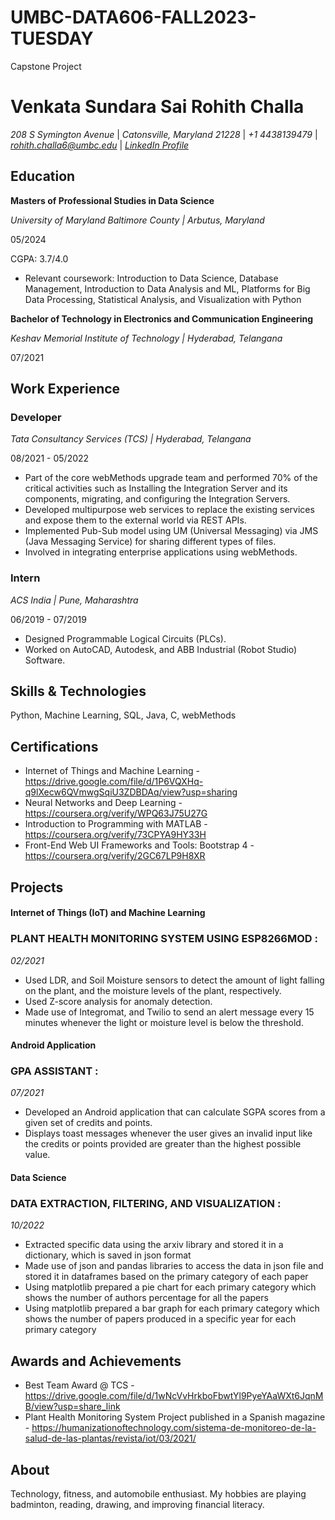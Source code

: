 # UMBC-DATA606-FALL2023-TUESDAY
Capstone Project
# Venkata Sundara Sai Rohith Challa
*208 S Symington Avenue* | *Catonsville, Maryland 21228* | *+1 4438139479* | *rohith.challa6@umbc.edu* | *[LinkedIn Profile](https://www.linkedin.com/in/rohith-challa-82868a193)*

## Education
**Masters of Professional Studies in Data Science**

*University of Maryland Baltimore County | Arbutus, Maryland*

05/2024

CGPA: 3.7/4.0
- Relevant coursework: Introduction to Data Science, Database Management, Introduction to Data Analysis and ML, Platforms
for Big Data Processing, Statistical Analysis, and Visualization with Python

**Bachelor of Technology in Electronics and Communication Engineering**

*Keshav Memorial Institute of Technology | Hyderabad, Telangana* 

07/2021
  
## Work Experience
### Developer
*Tata Consultancy Services (TCS) | Hyderabad, Telangana*

08/2021 - 05/2022

- Part of the core webMethods upgrade team and performed 70% of the critical activities such as Installing
the Integration Server and its components, migrating, and configuring the Integration Servers.
- Developed multipurpose web services to replace the existing services and expose them to the external world
via REST APIs.
- Implemented Pub-Sub model using UM (Universal Messaging) via JMS (Java Messaging Service) for sharing
different types of files.
- Involved in integrating enterprise applications using webMethods.

### Intern
*ACS India | Pune, Maharashtra*

06/2019 - 07/2019

- Designed Programmable Logical Circuits (PLCs).
- Worked on AutoCAD, Autodesk, and ABB Industrial (Robot Studio) Software.

## Skills & Technologies

Python, Machine Learning, SQL, Java, C, webMethods

## Certifications

- Internet of Things and Machine Learning -
https://drive.google.com/file/d/1P6VQXHq-q9lXecw6QVmwgSqiU3ZDBDAq/view?usp=sharing
- Neural Networks and Deep Learning - https://coursera.org/verify/WPQ63J75U27G
- Introduction to Programming with MATLAB - https://coursera.org/verify/73CPYA9HY33H
- Front-End Web UI Frameworks and Tools: Bootstrap 4 -
https://coursera.org/verify/2GC67LP9H8XR

## Projects
#### Internet of Things (IoT) and Machine Learning
### PLANT HEALTH MONITORING SYSTEM USING ESP8266MOD :
*02/2021*
- Used LDR, and Soil Moisture sensors to detect the amount of light falling on the plant, and the moisture
levels of the plant, respectively.
- Used Z-score analysis for anomaly detection.
- Made use of Integromat, and Twilio to send an alert message every 15 minutes whenever the light or
moisture level is below the threshold.

#### Android Application
### GPA ASSISTANT :
*07/2021*
- Developed an Android application that can calculate SGPA scores from a given set of credits and points.
- Displays toast messages whenever the user gives an invalid input like the credits or points provided are
greater than the highest possible value.

#### Data Science
### DATA EXTRACTION, FILTERING, AND VISUALIZATION :
*10/2022*
- Extracted specific data using the arxiv library and stored it in a dictionary, which is saved in json format
- Made use of json and pandas libraries to access the data in json file and stored it in dataframes based on the
primary category of each paper
- Using matplotlib prepared a pie chart for each primary category which shows the number of authors
percentage for all the papers
- Using matplotlib prepared a bar graph for each primary category which shows the number of papers
produced in a specific year for each primary category

## Awards and Achievements
- Best Team Award @ TCS -
https://drive.google.com/file/d/1wNcVvHrkboFbwtYl9PyeYAaWXt6JqnMB/view?usp=share_link
- Plant Health Monitoring System Project published in a Spanish magazine -
https://humanizationoftechnology.com/sistema-de-monitoreo-de-la-salud-de-las-plantas/revista/iot/03/2021/

## About
Technology, fitness, and automobile enthusiast. My hobbies are playing badminton, reading, drawing, and improving
financial literacy.
